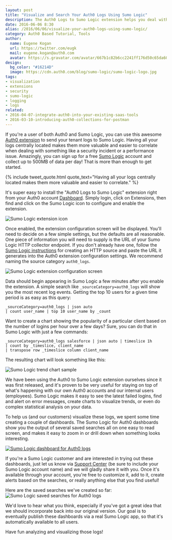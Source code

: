 ```yaml
---
layout: post
title: "Visualize and Search Your Auth0 Logs Using Sumo Logic"
description: The Auth0 Logs to Sumo Logic extension helps you deal with security incidents and performance issues
date: 2016-06-06 8:30
alias: /2016/06/06/visualize-your-auth0-logs-using-sumo-logic/
category: Auth0 Based Tutorial, Tools
author:
  name: Eugene Kogan
  url: https://twitter.com/eugk
  mail: eugene.kogan@auth0.com
  avatar: https://s.gravatar.com/avatar/667b1c82b6cc2241ff176d50c65da603?s=200
design:
  bg_color: "#16214D"
  image: https://cdn.auth0.com/blog/sumo-logic/sumo-logic-logo.jpg
tags:
- visualization
- extensions
- security
- sumo-logic
- logging
- logs
related:
- 2016-04-07-integrate-auth0-into-your-existing-saas-tools
- 2016-03-10-introducing-auth0-collections-for-postman
---
```


If you're a user of both Auth0 and Sumo Logic, you can use this awesome [Auth0 extension](https://github.com/auth0/auth0-logs-to-sumologic) to send your tenant logs to Sumo Logic. Having all your logs centrally located makes them more valuable and easier to correlate when dealing with something like a security incident or a performance issue. Amazingly, you can sign up for a free [Sumo Logic](https://www.sumologic.com/pricing/) account and collect up to 500MB of data per day! That is more than enough to get started.

{% include tweet_quote.html quote_text="Having all your logs centrally located makes them more valuable and easier to correlate." %}

It's super easy to install the "Auth0 Logs to Sumo Logic" extension right from your Auth0 account [Dashboard](https://manage.auth0.com/#/extensions). Simply login, click on Extensions, then find and click on the Sumo Logic icon to configure and enable the extension.

![Sumo Logic extension icon](https://cdn.auth0.com/blog/sumo-logic/sl-ext-icon.png)

Once enabled, the extension configuration screen will be displayed. You'll need to decide on a few simple settings, but the defaults are all reasonable. One piece of information you will need to supply is the URL of your Sumo Logic HTTP collector endpoint. If you don't already have one, follow the [Sumo Logic instructions](https://help.sumologic.com/Send_Data/Sources/HTTP_Source) for creating an HTTP source and paste the URL it generates into the Auth0 extension configuration settings. We recommend naming the source category `auth0_logs`.

![Sumo Logic extension configuration screen](https://cdn.auth0.com/blog/sumo-logic/sl-ext-config.png)

Data should begin appearing in Sumo Logic a few minutes after you enable the extension. A simple search like `_sourceCategory=auth0_logs` will show you the most recent log events. Getting the top 10 users for a given time period is as easy as this query:

```
_sourceCategory=auth0_logs | json auto
| count user_name | top 10 user_name by _count
```

Want to create a chart showing the popularity of a particular client based on the number of logins per hour over a few days? Sure, you can do that in Sumo Logic with just a few commands:

```
_sourceCategory=auth0_logs salesforce | json auto | timeslice 1h
| count by _timeslice, client_name
| transpose row _timeslice column client_name
```

The resulting chart will look something like this:

![Sumo Logic trend chart sample](https://cdn.auth0.com/blog/sumo-logic/sl-chart-sample.png)

We have been using the Auth0 to Sumo Logic extension ourselves since it was first released, and it's proven to be very useful for staying on top of what's happening with our own Auth0 accounts and our internal users (employees). Sumo Logic makes it easy to see the latest failed logins, find and alert on error messages, create charts to visualize trends, or even do complex statistical analysis on your data.

To help us (and our customers) visualize these logs, we spent some time creating a couple of dashboards. The Sumo Logic for Auth0 dashboards show you the output of several saved searches all on one easy to read screen, and makes it easy to zoom in or drill down when something looks interesting.

<a target="_blank" href="https://cdn.auth0.com/blog/sumo-logic/sl-db-screenshot.jpg">![Sumo Logic dashboard for Auth0 logs](https://cdn.auth0.com/blog/sumo-logic/sl-db-screenshot.jpg)</a><!-- __ -->

If you're a Sumo Logic customer and are interested in trying out these dashboards, just let us know via [Support Center](https://support.auth0.com) (be sure to include your Sumo Logic account name) and we will gladly share it with you. Once it's available through your account, you're free to customize it, add to it, create alerts based on the searches, or really anything else that you find useful!

Here are the saved searches we've created so far:
![Sumo Logic saved searches for Auth0 logs](https://cdn.auth0.com/blog/sumo-logic/sl-saved-searches.jpg)

We'd love to hear what you think, especially if you've got a great idea that we should incorporate back into our original version. Our goal is to eventually publish these dashboards via a real Sumo Logic app, so that it's automatically available to all users.

Have fun analyzing and visualizing those logs!
